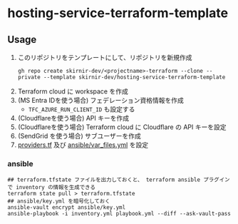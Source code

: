 # hosting-service-terraform-template

## Usage

1. このリポジトリをテンプレートにして、リポジトリを新規作成
   ```shell
   gh repo create skirnir-dev/<projectname>-terraform --clone --private --template skirnir-dev/hosting-service-terraform-template
   ```
2. Terraform cloud に workspace を作成
3. (MS Entra IDを使う場合) フェデレーション資格情報を作成
    - `TFC_AZURE_RUN_CLIENT_ID` も設定する 
4. (Cloudflareを使う場合) API キーを作成
5. (Cloudflareを使う場合) Terraform cloud に Cloudflare の API キーを設定
6. (SendGrid を使う場合) サブユーザーを作成
7. [providers.tf](./providers.tf) 及び [ansible/var_files.yml](./ansible/var_files.yml) を設定


### ansible

``` shell
## terraform.tfstate ファイルを出力しておくと、 terraform ansible プラグインで inventory の情報を生成できる
terraform state pull > terraform.tfstate
## ansible/key.yml を暗号化しておく
ansible-vault encrypt ansible/key.yml
ansible-playbook -i inventory.yml playbook.yml --diff --ask-vault-pass
```

